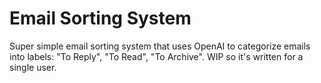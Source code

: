 # Email Sorting System

Super simple email sorting system that uses OpenAI to categorize emails into labels: "To Reply", "To Read", "To Archive". WIP so it's written for a single user.
